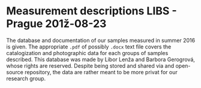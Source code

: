# Measurement descriptions LIBS - Prague 201ž-08-23
The database and documentation of our samples measured in summer 2016 is given. The appropriate `.pdf` of possibly `.docx` text file covers the catalogization and photographic data for each groups of samples described.
This database was made by Libor Lenža and Barbora Gerogrová, whose rights are reserved. Despite being stored and shared via and open-source repository, the data are rather meant to be more privat for our research group.
